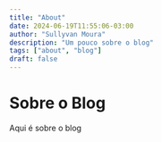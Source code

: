 ```yaml
---
title: "About"
date: 2024-06-19T11:55:06-03:00
author: "Sullyvan Moura"
description: "Um pouco sobre o blog"
tags: ["about", "blog"]
draft: false
---
```

# Sobre o Blog

Aqui é sobre o blog